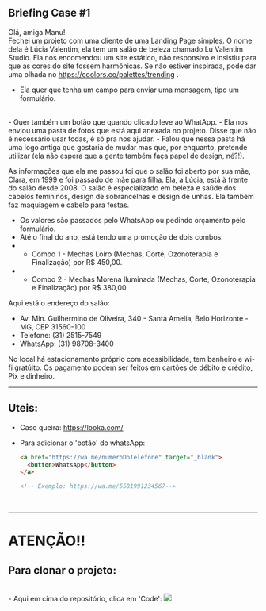 ## Briefing Case #1 

Olá, amiga Manu!
<br>
Fechei um projeto com uma cliente de uma Landing Page simples. O nome dela é Lúcia Valentim, ela tem um salão de beleza chamado Lu Valentim Studio. Ela nos encomendou um site estático, não responsivo e insistiu para que as cores do site fossem harmônicas. Se não estiver inspirada, pode dar uma olhada no https://coolors.co/palettes/trending .
<br>
- Ela quer que tenha um campo para enviar uma mensagem, tipo um formulário. 
<br>
- Quer também um botão que quando clicado leve ao WhatApp. 
- Ela nos enviou uma pasta de fotos que está aqui anexada no projeto. Disse que não é necessário usar todas, é só pra nos ajudar.
- Falou que nessa pasta há uma logo antiga que gostaria de mudar mas que, por enquanto,  pretende utilizar (ela não espera que a gente também faça papel de design, né?!).

As informações que ela me passou foi que o salão foi aberto por sua mãe, Clara, em 1999 e foi passado de mãe para filha. Ela, a Lúcia, está à frente do salão desde 2008. O salão é especializado em beleza e saúde dos cabelos femininos, design de sobrancelhas e design de unhas. Ela também faz maquiagem e cabelo para festas.

- Os valores são passados pelo WhatsApp ou pedindo orçamento pelo formulário. 
- Até o final do ano, está tendo uma promoção de dois combos:
 -  - Combo 1 - Mechas Loiro (Mechas, Corte, Ozonoterapia e Finalização) por R$ 450,00.
 -  - Combo 2 - Mechas Morena Iluminada (Mechas, Corte, Ozonoterapia e Finalização) por R$ 380,00.

Aqui está o endereço do salão:
- Av. Min. Guilhermino de Oliveira, 340 - Santa Amelia, Belo Horizonte - MG, CEP 31560-100
- Telefone: (31) 2515-7549
- WhatsApp: (31) 98708-3400

No local há estacionamento próprio com acessibilidade, tem banheiro e wi-fi gratúito.
Os pagamento podem ser feitos em cartões de débito e crédito, Pix e dinheiro.

------------
## Uteis:
- Caso queira: https://looka.com/
  
- Para adicionar o 'botão' do whatsApp:
  ```html
  <a href="https://wa.me/numeroDoTelefone" target="_blank">
    <button>WhatsApp</button>
  </a>

  <!-- Exemplo: https://wa.me/5581991234567-->
  ```

<br>

  ----------

  # ATENÇÃO!!

  ## Para clonar o projeto:
  <br>
  - Aqui em cima do repositório, clica em 'Code':
  <img src="https://ibb.co/q01kSYR">